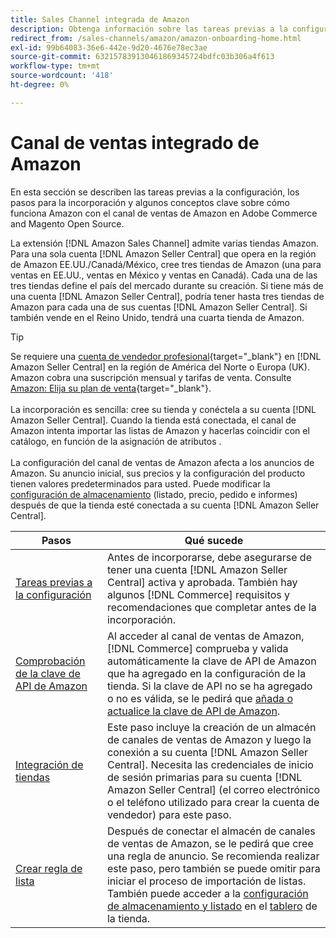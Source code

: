 ```yaml
---
title: Sales Channel integrada de Amazon
description: Obtenga información sobre las tareas previas a la configuración, los pasos de incorporación y cómo funciona Amazon con la Sales Channel de Amazon en Adobe Commerce and Magento Open Source.
redirect_from: /sales-channels/amazon/amazon-onboarding-home.html
exl-id: 99b64083-36e6-442e-9d20-4676e78ec3ae
source-git-commit: 632157839130461869345724bdfc03b306a4f613
workflow-type: tm+mt
source-wordcount: '418'
ht-degree: 0%

---
```


# Canal de ventas integrado de Amazon

En esta sección se describen las tareas previas a la configuración, los pasos para la incorporación y algunos conceptos clave sobre cómo funciona Amazon con el canal de ventas de Amazon en Adobe Commerce and Magento Open Source.

La extensión [!DNL Amazon Sales Channel] admite varias tiendas Amazon. Para una sola cuenta [!DNL Amazon Seller Central] que opera en la región de Amazon EE.UU./Canadá/México, cree tres tiendas de Amazon (una para ventas en EE.UU., ventas en México y ventas en Canadá). Cada una de las tres tiendas define el país del mercado durante su creación. Si tiene más de una cuenta [!DNL Amazon Seller Central], podría tener hasta tres tiendas de Amazon para cada una de sus cuentas [!DNL Amazon Seller Central]. Si también vende en el Reino Unido, tendrá una cuarta tienda de Amazon.

>[!TIP]
>
>Se requiere una [cuenta de vendedor profesional](https://sell.amazon.com/){target=&quot;_blank&quot;} en [!DNL Amazon Seller Central] en la región de América del Norte o Europa (UK). Amazon cobra una suscripción mensual y tarifas de venta. Consulte [Amazon: Elija su plan de venta](https://sell.amazon.com/pricing.html){target=&quot;_blank&quot;}.<br><br>
>La incorporación es sencilla: cree su tienda y conéctela a su cuenta [!DNL Amazon Seller Central].
>Cuando la tienda está conectada, el canal de Amazon intenta importar las listas de Amazon y hacerlas coincidir con el catálogo, en función de la asignación de atributos [](./attributes-view.md).<br><br>
>La configuración del canal de ventas de Amazon afecta a los anuncios de Amazon. Su anuncio inicial, sus precios y la configuración del producto tienen valores predeterminados para usted. Puede modificar la [configuración de almacenamiento](./ob-store-review.md) (listado, precio, pedido e informes) después de que la tienda esté conectada a su cuenta [!DNL Amazon Seller Central].

| Pasos | Qué sucede |
|--- |--- |
| [Tareas previas a la configuración](./amazon-pre-setup-tasks.md) | Antes de incorporarse, debe asegurarse de tener una cuenta [!DNL Amazon Seller Central] activa y aprobada. También hay algunos [!DNL Commerce] requisitos y recomendaciones que completar antes de la incorporación. |
| [Comprobación de la clave de API de Amazon](./amazon-verify-api-key.md) | Al acceder al canal de ventas de Amazon, [!DNL Commerce] comprueba y valida automáticamente la clave de API de Amazon que ha agregado en la configuración de la tienda. Si la clave de API no se ha agregado o no es válida, se le pedirá que [añada o actualice la clave de API de Amazon](./amazon-verify-api-key.md). |
| [Integración de tiendas](./store-integration.md) | Este paso incluye la creación de un almacén de canales de ventas de Amazon y luego la conexión a su cuenta [!DNL Amazon Seller Central]. Necesita las credenciales de inicio de sesión primarias para su cuenta [!DNL Amazon Seller Central] (el correo electrónico o el teléfono utilizado para crear la cuenta de vendedor) para este paso. |
| [Crear regla de lista](./ob-create-listing-rule.md) | Después de conectar el almacén de canales de ventas de Amazon, se le pedirá que cree una regla de anuncio. Se recomienda realizar este paso, pero también se puede omitir para iniciar el proceso de importación de listas. También puede acceder a la [configuración de almacenamiento y listado](./ob-store-review.md) en el [tablero](./amazon-store-dashboard.md) de la tienda. |
